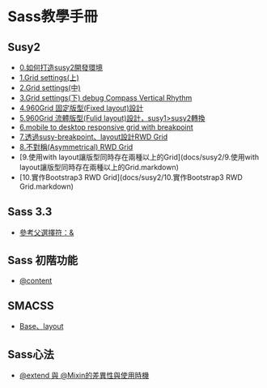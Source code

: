 Sass教學手冊
====================

Susy2
--------------------------
* [0.如何打造susy2開發環境](docs/susy2/0.如何打造susy2開發環境.markdown)
* [1.Grid settings(上)](docs/susy2/1.markdown)
* [2.Grid settings(中)](docs/susy2/2.markdown)
* [3.Grid settings(下) debug Compass Vertical Rhythm ](docs/susy2/3.markdown)
* [4.960Grid 固定版型(Fixed layout)設計](docs/susy2/4.markdown)
* [5.960Grid 流體版型(Fulid layout)設計，susy1>susy2轉換](docs/susy2/5.markdown)
* [6.mobile to desktop responsive grid with breakpoint](docs/susy2/6.markdown)
* [7.透過susy-breakpoint、layout設計RWD Grid](docs/susy2/7.markdown)
* [8.不對稱(Asymmetrical) RWD Grid](docs/susy2/8.markdown)
* [9.使用with layout讓版型同時存在兩種以上的Grid](docs/susy2/9.使用with layout讓版型同時存在兩種以上的Grid.markdown)
* [10.實作Bootstrap3 RWD Grid](docs/susy2/10.實作Bootstrap3 RWD Grid.markdown)  

Sass 3.3
--------------------------
* [參考父選擇符：&](docs/Sass3.3/1.markdown)

Sass 初階功能
--------------------------
* [@content](docs/Sass/@content.markdown)

SMACSS
--------------------------
* [Base、layout](docs/SMACSS/1.markdown)

Sass心法
---------------------------
* [@extend 與 @Mixin的差異性與使用時機](docs/Sass/@extend與@Mixin的使用時機.markdown)
